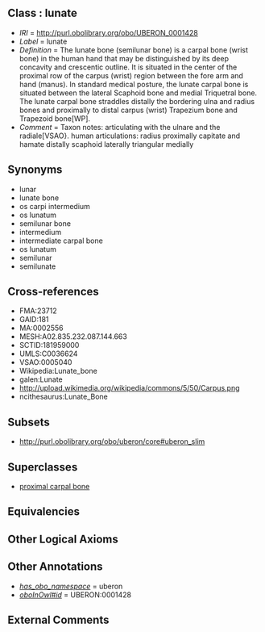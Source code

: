 
## Class : lunate

 * *IRI* = http://purl.obolibrary.org/obo/UBERON_0001428
 * *Label* = lunate
 * *Definition* = The lunate bone (semilunar bone) is a carpal bone (wrist bone) in the human hand that may be distinguished by its deep concavity and crescentic outline. It is situated in the center of the proximal row of the carpus (wrist) region between the fore arm and hand (manus). In standard medical posture, the lunate carpal bone is situated between the lateral Scaphoid bone and medial Triquetral bone. The lunate carpal bone straddles distally the bordering ulna and radius bones and proximally to distal carpus (wrist) Trapezium bone and Trapezoid bone[WP].
 * *Comment* = Taxon notes: articulating with the ulnare and the radiale[VSAO}. human articulations: radius proximally capitate and hamate distally scaphoid laterally triangular medially

## Synonyms

 * lunar
 * lunate bone
 * os carpi intermedium
 * os lunatum
 * semilunar bone
 * intermedium
 * intermediate carpal bone
 * os lunatum
 * semilunar
 * semilunate

## Cross-references

 * FMA:23712
 * GAID:181
 * MA:0002556
 * MESH:A02.835.232.087.144.663
 * SCTID:181959000
 * UMLS:C0036624
 * VSAO:0005040
 * Wikipedia:Lunate_bone
 * galen:Lunate
 * http://upload.wikimedia.org/wikipedia/commons/5/50/Carpus.png
 * ncithesaurus:Lunate_Bone

## Subsets

 * http://purl.obolibrary.org/obo/uberon/core#uberon_slim

## Superclasses

 * [proximal carpal bone](../../UBERON/80/UBERON_0001480.md)

## Equivalencies


## Other Logical Axioms


## Other Annotations

 * *[has_obo_namespace](../../ce/oboInOwl#hasOBONamespace.md)* = uberon
 * *[oboInOwl#id](../../id/oboInOwl#id.md)* = UBERON:0001428

## External Comments

